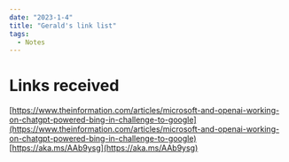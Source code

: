 ```yaml
---
date: "2023-1-4"
title: "Gerald's link list"
tags: 
  - Notes
---
```


# Links received

[https://www.theinformation.com/articles/microsoft-and-openai-working-on-chatgpt-powered-bing-in-challenge-to-google](https://www.theinformation.com/articles/microsoft-and-openai-working-on-chatgpt-powered-bing-in-challenge-to-google)  
[https://aka.ms/AAb9ysg](https://aka.ms/AAb9ysg)  
